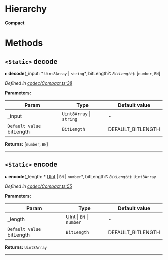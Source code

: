 

# Hierarchy

**Compact**

# Methods

<a id="decode"></a>

## `<Static>` decode

▸ **decode**(_input: * `Uint8Array` &#124; `string`*, bitLength?: *`BitLength`*): [`number`, `BN`]

*Defined in [codec/Compact.ts:38](https://github.com/polkadot-js/api/blob/522eae6/packages/types/src/codec/Compact.ts#L38)*

**Parameters:**

| Param | Type | Default value |
| ------ | ------ | ------ |
| _input |  `Uint8Array` &#124; `string`| - |
| `Default value` bitLength | `BitLength` |  DEFAULT_BITLENGTH |

**Returns:** [`number`, `BN`]

___
<a id="encode"></a>

## `<Static>` encode

▸ **encode**(_length: * [UInt](_codec_uint_.uint.md) &#124; `BN` &#124; `number`*, bitLength?: *`BitLength`*): `Uint8Array`

*Defined in [codec/Compact.ts:55](https://github.com/polkadot-js/api/blob/522eae6/packages/types/src/codec/Compact.ts#L55)*

**Parameters:**

| Param | Type | Default value |
| ------ | ------ | ------ |
| _length |  [UInt](_codec_uint_.uint.md) &#124; `BN` &#124; `number`| - |
| `Default value` bitLength | `BitLength` |  DEFAULT_BITLENGTH |

**Returns:** `Uint8Array`

___

